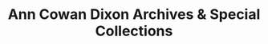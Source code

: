 ---
layout: repo
title: "Ann Cowan Dixon Archives & Special Collections"
id: 1618
permalink: repos/1618/
---